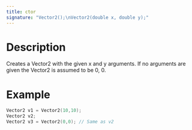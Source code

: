 ```yaml
---
title: ctor
signature: "Vector2();\nVector2(double x, double y);"
---
```


# Description
Creates a Vector2 with the given x and y arguments. If no arguments are given the Vector2 is assumed to be 0, 0.

# Example
``` c++
Vector2 v1 = Vector2(10,10);
Vector2 v2;
Vector2 v3 = Vector2(0,0); // Same as v2
```


